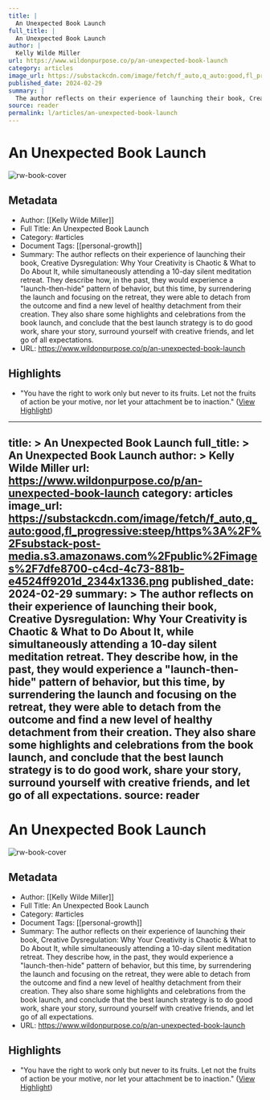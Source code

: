 ```yaml
---
title: |
  An Unexpected Book Launch
full_title: |
  An Unexpected Book Launch
author: |
  Kelly Wilde Miller
url: https://www.wildonpurpose.co/p/an-unexpected-book-launch
category: articles
image_url: https://substackcdn.com/image/fetch/f_auto,q_auto:good,fl_progressive:steep/https%3A%2F%2Fsubstack-post-media.s3.amazonaws.com%2Fpublic%2Fimages%2F7dfe8700-c4cd-4c73-881b-e4524ff9201d_2344x1336.png
published_date: 2024-02-29
summary: |
  The author reflects on their experience of launching their book, Creative Dysregulation: Why Your Creativity is Chaotic & What to Do About It, while simultaneously attending a 10-day silent meditation retreat. They describe how, in the past, they would experience a "launch-then-hide" pattern of behavior, but this time, by surrendering the launch and focusing on the retreat, they were able to detach from the outcome and find a new level of healthy detachment from their creation. They also share some highlights and celebrations from the book launch, and conclude that the best launch strategy is to do good work, share your story, surround yourself with creative friends, and let go of all expectations.
source: reader
permalink: l/articles/an-unexpected-book-launch
---
```

# An Unexpected Book Launch

![rw-book-cover](https://substackcdn.com/image/fetch/f_auto,q_auto:good,fl_progressive:steep/https%3A%2F%2Fsubstack-post-media.s3.amazonaws.com%2Fpublic%2Fimages%2F7dfe8700-c4cd-4c73-881b-e4524ff9201d_2344x1336.png)

## Metadata
- Author: [[Kelly Wilde Miller]]
- Full Title: An Unexpected Book Launch
- Category: #articles
- Document Tags: [[personal-growth]] 
- Summary: The author reflects on their experience of launching their book, Creative Dysregulation: Why Your Creativity is Chaotic & What to Do About It, while simultaneously attending a 10-day silent meditation retreat. They describe how, in the past, they would experience a "launch-then-hide" pattern of behavior, but this time, by surrendering the launch and focusing on the retreat, they were able to detach from the outcome and find a new level of healthy detachment from their creation. They also share some highlights and celebrations from the book launch, and conclude that the best launch strategy is to do good work, share your story, surround yourself with creative friends, and let go of all expectations.
- URL: https://www.wildonpurpose.co/p/an-unexpected-book-launch

## Highlights
- "You have the right to work only but never to its fruits. Let not the fruits of action be your motive, nor let your attachment be to inaction." ([View Highlight](https://read.readwise.io/read/01hz24ndr63g1ayyqyjme3r9m4))


---
title: >
  An Unexpected Book Launch
full_title: >
  An Unexpected Book Launch
author: >
  Kelly Wilde Miller
url: https://www.wildonpurpose.co/p/an-unexpected-book-launch
category: articles
image_url: https://substackcdn.com/image/fetch/f_auto,q_auto:good,fl_progressive:steep/https%3A%2F%2Fsubstack-post-media.s3.amazonaws.com%2Fpublic%2Fimages%2F7dfe8700-c4cd-4c73-881b-e4524ff9201d_2344x1336.png
published_date: 2024-02-29
summary: >
  The author reflects on their experience of launching their book, Creative Dysregulation: Why Your Creativity is Chaotic & What to Do About It, while simultaneously attending a 10-day silent meditation retreat. They describe how, in the past, they would experience a "launch-then-hide" pattern of behavior, but this time, by surrendering the launch and focusing on the retreat, they were able to detach from the outcome and find a new level of healthy detachment from their creation. They also share some highlights and celebrations from the book launch, and conclude that the best launch strategy is to do good work, share your story, surround yourself with creative friends, and let go of all expectations.
source: reader
---
# An Unexpected Book Launch

![rw-book-cover](https://substackcdn.com/image/fetch/f_auto,q_auto:good,fl_progressive:steep/https%3A%2F%2Fsubstack-post-media.s3.amazonaws.com%2Fpublic%2Fimages%2F7dfe8700-c4cd-4c73-881b-e4524ff9201d_2344x1336.png)

## Metadata
- Author: [[Kelly Wilde Miller]]
- Full Title: An Unexpected Book Launch
- Category: #articles
- Document Tags: [[personal-growth]] 
- Summary: The author reflects on their experience of launching their book, Creative Dysregulation: Why Your Creativity is Chaotic & What to Do About It, while simultaneously attending a 10-day silent meditation retreat. They describe how, in the past, they would experience a "launch-then-hide" pattern of behavior, but this time, by surrendering the launch and focusing on the retreat, they were able to detach from the outcome and find a new level of healthy detachment from their creation. They also share some highlights and celebrations from the book launch, and conclude that the best launch strategy is to do good work, share your story, surround yourself with creative friends, and let go of all expectations.
- URL: https://www.wildonpurpose.co/p/an-unexpected-book-launch

## Highlights
- "You have the right to work only but never to its fruits. Let not the fruits of action be your motive, nor let your attachment be to inaction." ([View Highlight](https://read.readwise.io/read/01hz24ndr63g1ayyqyjme3r9m4))



